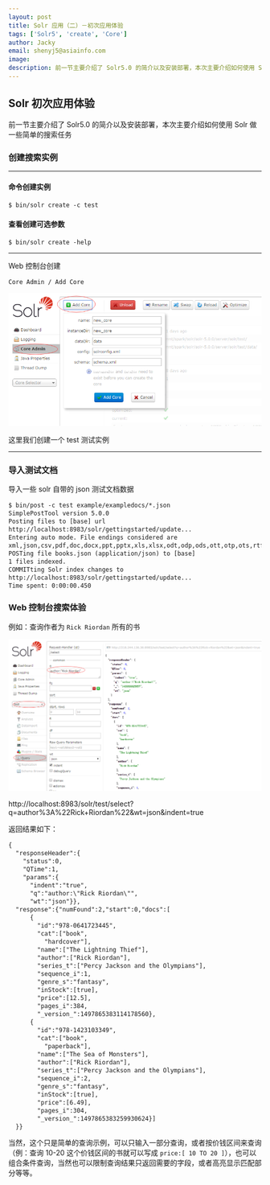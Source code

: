 ```yaml
---
layout: post
title: Solr 应用（二）－初次应用体验
tags: ['Solr5', 'create', 'Core']
author: Jacky
email: shenyj5@asiainfo.com
image:
description: 前一节主要介绍了 Solr5.0 的简介以及安装部署，本次主要介绍如何使用 Solr 做一些简单的搜索任务
---
```


## Solr 初次应用体验
前一节主要介绍了 Solr5.0 的简介以及安装部署，本次主要介绍如何使用 Solr 做一些简单的搜索任务
### 创建搜索实例

----------

#### 命令创建实例

	$ bin/solr create -c test

#### 查看创建可选参数

	$ bin/solr create -help

----------

Web 控制台创建

	Core Admin / Add Core

![Web 控制台创建索引](/images/solr-2-1.png)

这里我们创建一个 test 测试实例

----------

### 导入测试文档
导入一些 solr 自带的 json 测试文档数据

	$ bin/post -c test example/exampledocs/*.json
	SimplePostTool version 5.0.0
	Posting files to [base] url http://localhost:8983/solr/gettingstarted/update...
	Entering auto mode. File endings considered are
	xml,json,csv,pdf,doc,docx,ppt,pptx,xls,xlsx,odt,odp,ods,ott,otp,ots,rtf,htm,html,txt,log
	POSTing file books.json (application/json) to [base]
	1 files indexed.
	COMMITting Solr index changes to http://localhost:8983/solr/gettingstarted/update...
	Time spent: 0:00:00.450

### Web 控制台搜索体验
例如：查询作者为 `Rick Riordan` 所有的书

![Web 控制台 query 测试](/images/solr-2-2.png)

http://localhost:8983/solr/test/select?q=author%3A%22Rick+Riordan%22&wt=json&indent=true

返回结果如下：

	{
	  "responseHeader":{
	    "status":0,
	    "QTime":1,
	    "params":{
	      "indent":"true",
	      "q":"author:\"Rick Riordan\"",
	      "wt":"json"}},
	  "response":{"numFound":2,"start":0,"docs":[
	      {
	        "id":"978-0641723445",
	        "cat":["book",
	          "hardcover"],
	        "name":["The Lightning Thief"],
	        "author":["Rick Riordan"],
	        "series_t":["Percy Jackson and the Olympians"],
	        "sequence_i":1,
	        "genre_s":"fantasy",
	        "inStock":[true],
	        "price":[12.5],
	        "pages_i":384,
	        "_version_":1497865383114178560},
	      {
	        "id":"978-1423103349",
	        "cat":["book",
	          "paperback"],
	        "name":["The Sea of Monsters"],
	        "author":["Rick Riordan"],
	        "series_t":["Percy Jackson and the Olympians"],
	        "sequence_i":2,
	        "genre_s":"fantasy",
	        "inStock":[true],
	        "price":[6.49],
	        "pages_i":304,
	        "_version_":1497865383259930624}]
	  }}

当然，这个只是简单的查询示例，可以只输入一部分查询，或者按价钱区间来查询（例：查询 10-20 这个价钱区间的书就可以写成 `price:[ 10 TO 20 ]`），也可以组合条件查询，当然也可以限制查询结果只返回需要的字段，或者高亮显示匹配部分等等。
